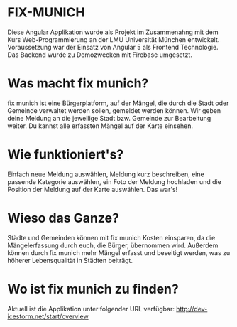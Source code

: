 FIX-MUNICH
===========
Diese Angular Applikation wurde als Projekt im Zusammenahng mit dem Kurs Web-Programmierung an der LMU Universität München entwickelt. Voraussetzung war der Einsatz von Angular 5 als Frontend Technologie. Das Backend wurde zu Demozwecken mit Firebase umgesetzt.

Was macht fix munich?
===============
fix munich ist eine Bürgerplatform, auf der Mängel, die durch die Stadt oder Gemeinde verwaltet werden sollen, gemeldet werden können. Wir geben deine Meldung an die jeweilige Stadt bzw. Gemeinde zur Bearbeitung weiter. Du kannst alle erfassten Mängel auf der Karte einsehen.

Wie funktioniert's?
===================
Einfach neue Meldung auswählen, Meldung kurz beschreiben, eine passende Kategorie auswählen, ein Foto der Meldung hochladen und die Position der Meldung auf der Karte auswählen. Das war's!

Wieso das Ganze?
================
Städte und Gemeinden können mit fix munich Kosten einsparen, da die Mängelerfassung durch euch, die Bürger, übernommen wird. Außerdem können durch fix munich mehr Mängel erfasst und beseitigt werden, was zu höherer Lebensqualität in Städten beiträgt.

Wo ist fix munich zu finden?
============================
Aktuell ist die Applikation unter folgender URL verfügbar: http://dev-icestorm.net/start/overview


